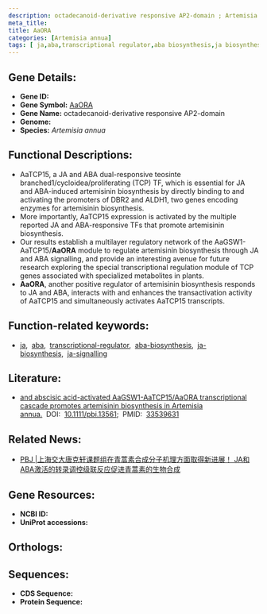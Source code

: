 ```yaml
---
description: octadecanoid-derivative responsive AP2-domain ; Artemisia annua
meta_title:
title: AaORA
categories: [Artemisia annua]
tags: [ ja,aba,transcriptional regulator,aba biosynthesis,ja biosynthesis,ja signalling ]
---
```


## Gene Details:
- **Gene ID:**	[]()
- **Gene Symbol:** <u> AaORA </u>
- **Gene Name:** octadecanoid-derivative responsive AP2-domain
- **Genome:** []()
- **Species:** *Artemisia annua*

## Functional Descriptions:
   - AaTCP15, a JA and ABA dual-responsive teosinte branched1/cycloidea/proliferating (TCP) TF, which is essential for JA and ABA-induced artemisinin biosynthesis by directly binding to and activating the promoters of DBR2 and ALDH1, two genes encoding enzymes for artemisinin biosynthesis.
   - More importantly, AaTCP15 expression is activated by the multiple reported JA and ABA-responsive TFs that promote artemisinin biosynthesis.
   - Our results establish a multilayer regulatory network of the AaGSW1-AaTCP15/**AaORA** module to regulate artemisinin biosynthesis through JA and ABA signalling, and provide an interesting avenue for future research exploring the special transcriptional regulation module of TCP genes associated with specialized metabolites in plants.
   - **AaORA**, another positive regulator of artemisinin biosynthesis responds to JA and ABA, interacts with and enhances the transactivation activity of AaTCP15 and simultaneously activates AaTCP15 transcripts.

## Function-related keywords:
   - [ja](/tags/ja/),&nbsp;&nbsp;[aba](/tags/aba/),&nbsp;&nbsp;[transcriptional-regulator](/tags/transcriptional-regulator/),&nbsp;&nbsp;[aba-biosynthesis](/tags/aba-biosynthesis/),&nbsp;&nbsp;[ja-biosynthesis](/tags/ja-biosynthesis/),&nbsp;&nbsp;[ja-signalling](/tags/ja-signalling/)

## Literature:
   - [and abscisic acid-activated AaGSW1-AaTCP15/AaORA transcriptional cascade promotes artemisinin biosynthesis in Artemisia annua.]( https://onlinelibrary.wiley.com/doi/10.1111/pbi.13561)&nbsp;&nbsp;DOI:&nbsp;&nbsp;[10.1111/pbi.13561](https://onlinelibrary.wiley.com/doi/10.1111/pbi.13561);&nbsp;&nbsp;PMID:&nbsp;&nbsp;[33539631](https://pubmed.ncbi.nlm.nih.gov/33539631/)

## Related News:
   - [PBJ |上海交大唐克轩课题组在青蒿素合成分子机理方面取得新进展！ JA和ABA激活的转录调控级联反应促进青蒿素的生物合成](https://mp.weixin.qq.com/s?__biz=Mzg3MDEwNDEyMg==&mid=2247504940&idx=1&sn=95666d61aa82e231a48b62abe36eab5b&chksm=ce907979f9e7f06fc17631947aa8c480af6e6cf4bd65e92ddfe7eb4eed885cfd70d1f9776912&scene=27#wechat_redirect)

## Gene Resources:
- **NCBI ID:**  [](https://www.ncbi.nlm.nih.gov/gene/?term=)
- **UniProt accessions:** [](https://www.uniprot.org/uniprotkb//entry)

## Orthologs:

## Sequences:
- **CDS Sequence:**
- **Protein Sequence:**
